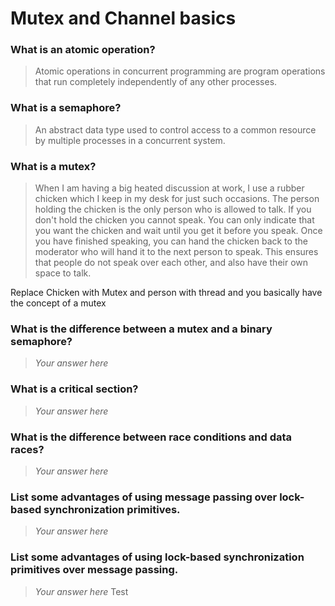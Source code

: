 # Mutex and Channel basics

### What is an atomic operation?
> Atomic operations in concurrent programming are program operations that run completely independently of any other processes. 

### What is a semaphore?
> An abstract data type used to control access to a common resource by multiple processes in a concurrent system. 

### What is a mutex?
> When I am having a big heated discussion at work, I use a rubber chicken which I keep in my desk for just such occasions. The person holding the chicken is the only person who is allowed to talk. If you don't hold the chicken you cannot speak. You can only indicate that you want the chicken and wait until you get it before you speak. Once you have finished speaking, you can hand the chicken back to the moderator who will hand it to the next person to speak. This ensures that people do not speak over each other, and also have their own space to talk.

Replace Chicken with Mutex and person with thread and you basically have the concept of a mutex

### What is the difference between a mutex and a binary semaphore?
> *Your answer here*

### What is a critical section?
> *Your answer here*

### What is the difference between race conditions and data races?
 > *Your answer here*

### List some advantages of using message passing over lock-based synchronization primitives.
> *Your answer here*

### List some advantages of using lock-based synchronization primitives over message passing.
> *Your answer here* Test
